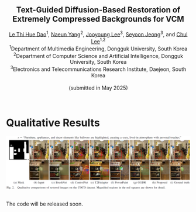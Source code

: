 <!-- PROJECT LOGO -->
<br />
<p align="center">
  <!-- <a href="https://nhduong.github.io/">
    <img src="dgu.png" alt="Logo" width="224" height="224">
  </a> -->

  <h2 align="center">Text-Guided Diffusion-Based Restoration of Extremely Compressed Backgrounds for VCM</h2>

  <p align="center">
    <a href="mailto:daole@mme.dongguk.edu" target="_blank">Le Thi Hue Dao</a><sup>1</sup>,
    <a href="mailto:klemon@dgu.ac.kr" target="_blank">Naeun Yang</a><sup>2</sup>,
    <a href="mailto:leejy1003@etri.re.kr" target="_blank">Jooyoung Lee</a><sup>3</sup>,
    <a href="mailto:jsy@etri.re.kr" target="_blank">Seyoon Jeong</a><sup>3</sup>, and 
    <a href="mailto:chullee@dongguk.edu" target="_blank">Chul Lee</a><sup>1,2</sup>
    <br>
    <sup>1</sup>Department of Multimedia Engineering, Dongguk University, South Korea<br>
    <sup>2</sup>Department of Computer Science and Artificial Intelligence, Dongguk University, South Korea
    <br>
    <sup>3</sup>Electronics and Telecommunications Research Institute, Daejeon, South Korea<br>
    <br>
    (submitted in May 2025)
  </p>
</p>

<br>

# Qualitative Results
<div style="display: flex; justify-content: center;">
  <img src="./figures/results_COCO.png" width="1000">
</div>

<br>

The code will be released soon.




